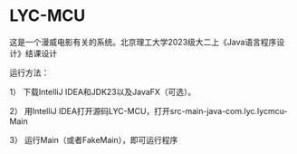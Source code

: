 # LYC-MCU
这是一个漫威电影有关的系统。北京理工大学2023级大二上《Java语言程序设计》结课设计

运行方法：

1）	下载IntelliJ IDEA和JDK23以及JavaFX（可选）。

2）	用IntelliJ IDEA打开源码LYC-MCU，打开src-main-java-com.lyc.lycmcu-Main

3）	运行Main（或者FakeMain），即可运行程序
